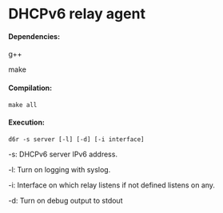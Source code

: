 # DHCPv6 relay agent

#### Dependencies:
  g++
  
  make

#### Compilation:
    make all
  
#### Execution:
    d6r -s server [-l] [-d] [-i interface]
   
   -s: DHCPv6 server IPv6 address.
   
   -l: Turn on logging with syslog.
   
   -i: Interface on which relay listens if not defined listens on any.
   
   -d: Turn on debug output to stdout

